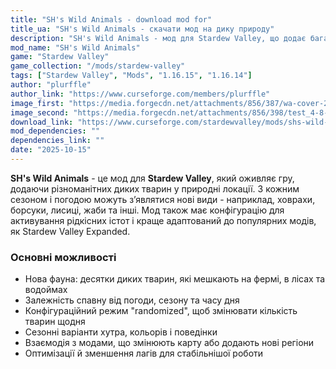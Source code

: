 ```yaml
---
title: "SH's Wild Animals - download mod for"
title_ua: "SH's Wild Animals - скачати мод на дику природу"
description: "SH's Wild Animals - мод для Stardew Valley, що додає багато нових диких тварин у різних місцях гри в залежності від погоди, сезону та часу. Спостерігайте за тваринним життям у кількох регіонах ферми"
mod_name: "SH's Wild Animals"
game: "Stardew Valley"
game_collection: "/mods/stardew-valley"
tags: ["Stardew Valley", "Mods", "1.16.15", "1.16.14"]
author: "plurffle"
author_link: "https://www.curseforge.com/members/plurffle"
image_first: "https://media.forgecdn.net/attachments/856/387/wa-cover-2.png"
image_second: "https://media.forgecdn.net/attachments/856/398/test_4-8-2024_14866099.png"
download_link: "https://www.curseforge.com/stardewvalley/mods/shs-wild-animals/files/all?page=1&amp;pageSize=20"
mod_dependencies: ""
dependencies_link: ""
date: "2025-10-15"
---
```


**SH's Wild Animals** - це мод для **Stardew Valley**, який оживляє гру, додаючи різноманітних диких тварин у природні локації. З кожним сезоном і погодою можуть з’являтися нові види - наприклад, ховрахи, борсуки, лисиці, жаби та інші. Мод також має конфігурацію для активування рідкісних істот і краще адаптований до популярних модів, як Stardew Valley Expanded. 

### Основні можливості

- Нова фауна: десятки диких тварин, які мешкають на фермі, в лісах та водоймах
- Залежність спавну від погоди, сезону та часу дня
- Конфігураційний режим "randomized", щоб змінювати кількість тварин щодня
- Сезонні варіанти хутра, кольорів і поведінки
- Взаємодія з модами, що змінюють карту або додають нові регіони
- Оптимізації й зменшення лагів для стабільнішої роботи